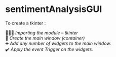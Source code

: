 # sentimentAnalysisGUI

To create a tkinter :

👨🏽‍💻  <i>Importing the module – tkinter</i>
<br/>
👻  <i>Create the main window (container)</i>
<br/>
➕ <i> Add any number of widgets to the main window.</i>
<br/>
✔️  <i>Apply the event Trigger on the widgets.</i>
